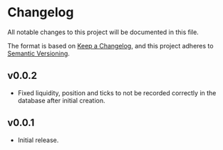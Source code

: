 # Changelog

All notable changes to this project will be documented in this file.

The format is based on [Keep a Changelog](https://keepachangelog.com/en/1.0.0/),
and this project adheres to [Semantic Versioning](https://semver.org/spec/v2.0.0.html).

## v0.0.2

* Fixed liquidity, position and ticks to not be recorded correctly in the database after initial creation.

## v0.0.1

* Initial release.

